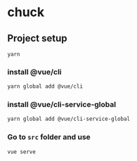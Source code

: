 # chuck

## Project setup
```
yarn
```

### install @vue/cli
```bash
yarn global add @vue/cli
```

### install @vue/cli-service-global
```bash
yarn global add @vue/cli-service-global
```

### Go to `src` folder and use
```
vue serve
```
